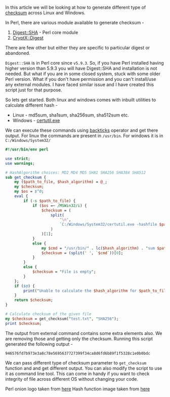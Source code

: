 In this article we will be looking at how to generate different type of [checksum](https://en.wikipedia.org/wiki/Checksum) across Linux and Windows.

In Perl, there are various module available to generate checksum -
1. [Digest::SHA](https://metacpan.org/pod/Digest::SHA) - Perl core module
2. [CryptX::Digest](https://metacpan.org/pod/Crypt::Digest)

There are few other but either they are specific to particular digest or abandoned.

`Digest::SHA` is in Perl core since `v5.9.3`. So, if you have Perl installed having higher version than 5.9.3 you will have Digest::SHA and installation is not needed.
But what if you are in some closed system, stuck with some older Perl version. What if you don't have permission and you can't install/use any external modules. I have faced similar issue and I have created this script just for that purpose.

So lets get started.
Both linux and windows comes with inbuilt utilities to calculate different hash - 
* Linux   - md5sum, sha1sum, sha256sum, sha512sum etc.
* Windows - [certutil.exe](https://docs.microsoft.com/en-us/windows-server/administration/windows-commands/certutil)

We can execute these commands using [backticks](https://perldoc.perl.org/perlop#Backticks) operator and get there output.
For linux the commands are present in `/usr/bin`. For windows it is in `C:/Windows/System32/`

```perl
#!/usr/bin/env perl

use strict;
use warnings;

# HashAlgorithm choices: MD2 MD4 MD5 SHA1 SHA256 SHA384 SHA512
sub get_checksum {
    my ($path_to_file, $hash_algorithm) = @_;
    my $checksum;
    my $os = $^O;
    eval {
        if (-s $path_to_file) {
            if ($os =~ /MSWin32/i) {
                $checksum = (
                    split(
                        '\n',
                        `C:/Windows/System32/certutil.exe -hashfile $path_to_file $hash_algorithm`
                    )
                )[1];
            }
            else {
                my $cmd = "/usr/bin/" . lc($hash_algorithm) . "sum $path_to_file";
                $checksum = (split(' ', `$cmd`))[0];
            }
        }
        else {
            $checksum = "File is empty";
        }
    };
    if ($@) {
        print("Unable to calculate the $hash_algorithm for $path_to_file : $@");
    }
    return $checksum;
}

# Calculate checksum of the given file
my $checksum = get_checksum("test.txt", "SHA256");
print $checksum;
```
The output from external command contains some extra elements also. We are removing those and getting only the checksum.
Running this script generated the following output -
```shell
946576fd7b973e3a8c78e5695637727399f34ca8d6fd6b89f1f5328c1e0b0bdc
```

We can pass different type of checksum parameter to `get_checksum` function and and get different output. 
You can also modify the script to use it as command line tool.
This can come in handy if you want to check integrity of file across different OS without changing your code.

Perl onion logo taken from [here](https://github.com/dnmfarrell/Perl-Icons/blob/master/Icons/Perl_Onion_Color.svg)
Hash function image taken from [here](https://en.wikipedia.org/wiki/Cryptographic_hash_function)
